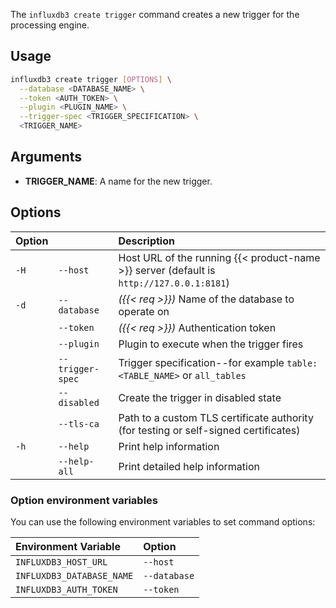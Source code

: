 
The `influxdb3 create trigger` command creates a new trigger for the
processing engine.

## Usage

<!--pytest.mark.skip-->

```bash
influxdb3 create trigger [OPTIONS] \
  --database <DATABASE_NAME> \
  --token <AUTH_TOKEN> \
  --plugin <PLUGIN_NAME> \
  --trigger-spec <TRIGGER_SPECIFICATION> \
  <TRIGGER_NAME>
```

## Arguments

- **TRIGGER_NAME**: A name for the new trigger.

## Options

| Option |                  | Description                                                                              |
| :----- | :--------------- | :--------------------------------------------------------------------------------------- |
| `-H`   | `--host`         | Host URL of the running {{< product-name >}} server (default is `http://127.0.0.1:8181`) |
| `-d`   | `--database`     | _({{< req >}})_ Name of the database to operate on                                       |
|        | `--token`        | _({{< req >}})_ Authentication token                                                     |
|        | `--plugin`       | Plugin to execute when the trigger fires                                                 |
|        | `--trigger-spec` | Trigger specification--for example `table:<TABLE_NAME>` or `all_tables`                  |
|        | `--disabled`     | Create the trigger in disabled state                                                     |
|        | `--tls-ca`       | Path to a custom TLS certificate authority (for testing or self-signed certificates)     |
| `-h`   | `--help`         | Print help information                                                                   |
|        | `--help-all`     | Print detailed help information                                                          |

### Option environment variables

You can use the following environment variables to set command options:

| Environment Variable      | Option       |
| :------------------------ | :----------- |
| `INFLUXDB3_HOST_URL`      | `--host`     |
| `INFLUXDB3_DATABASE_NAME` | `--database` |
| `INFLUXDB3_AUTH_TOKEN`    | `--token`    |

<!-- TODO: GET EXAMPLES -->
